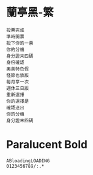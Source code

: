 # 蘭亭黑-繁

```text
投票完成
準時開票
投下你的一票
你的分機
身分證末四碼
身份確認
奧美特色假
怪節也放版
每月享一次
週休三日版
重新選擇
你的選擇是
確認送出
你的分機
身分證末四碼

```

# Paralucent Bold

```
ABloadingLOADING
0123456789/:.*
```
